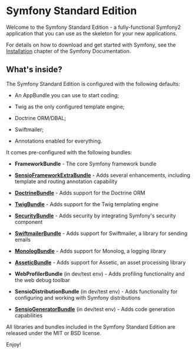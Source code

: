 Symfony Standard Edition
========================

Welcome to the Symfony Standard Edition - a fully-functional Symfony2
application that you can use as the skeleton for your new applications.

For details on how to download and get started with Symfony, see the
[Installation][1] chapter of the Symfony Documentation.

What's inside?
--------------

The Symfony Standard Edition is configured with the following defaults:

  * An AppBundle you can use to start coding;

  * Twig as the only configured template engine;

  * Doctrine ORM/DBAL;

  * Swiftmailer;

  * Annotations enabled for everything.

It comes pre-configured with the following bundles:

  * **FrameworkBundle** - The core Symfony framework bundle

  * [**SensioFrameworkExtraBundle**][6] - Adds several enhancements, including
    template and routing annotation capability

  * [**DoctrineBundle**][7] - Adds support for the Doctrine ORM

  * [**TwigBundle**][8] - Adds support for the Twig templating engine

  * [**SecurityBundle**][9] - Adds security by integrating Symfony's security
    component

  * [**SwiftmailerBundle**][10] - Adds support for Swiftmailer, a library for
    sending emails

  * [**MonologBundle**][11] - Adds support for Monolog, a logging library

  * [**AsseticBundle**][12] - Adds support for Assetic, an asset processing
    library

  * **WebProfilerBundle** (in dev/test env) - Adds profiling functionality and
    the web debug toolbar

  * **SensioDistributionBundle** (in dev/test env) - Adds functionality for
    configuring and working with Symfony distributions

  * [**SensioGeneratorBundle**][13] (in dev/test env) - Adds code generation
    capabilities

All libraries and bundles included in the Symfony Standard Edition are
released under the MIT or BSD license.

Enjoy!

[1]:  http://symfony.com/doc/3.0/book/installation.html
[6]:  http://symfony.com/doc/3.0/bundles/SensioFrameworkExtraBundle/index.html
[7]:  http://symfony.com/doc/3.0/book/doctrine.html
[8]:  http://symfony.com/doc/3.0/book/templating.html
[9]:  http://symfony.com/doc/3.0/book/security.html
[10]: http://symfony.com/doc/3.0/cookbook/email.html
[11]: http://symfony.com/doc/3.0/cookbook/logging/monolog.html
[12]: http://symfony.com/doc/3.0/cookbook/assetic/asset_management.html
[13]: http://symfony.com/doc/3.0/bundles/SensioGeneratorBundle/index.html
